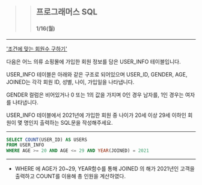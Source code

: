 >> ## 프로그래머스 SQL 
>> #### 1/16(월) 

***


['조건에 맞는 회원수 구하기'](https://school.programmers.co.kr/learn/courses/30/lessons/131535)

다음은 어느 의류 쇼핑몰에 가입한 회원 정보를 담은 USER_INFO 테이블입니다. 

USER_INFO 테이블은 아래와 같은 구조로 되어있으며 USER_ID, GENDER, AGE, JOINED는 각각 회원 ID, 성별, 나이, 가입일을 나타냅니다.

GENDER 컬럼은 비어있거나 0 또는 1의 값을 가지며 0인 경우 남자를, 1인 경우는 여자를 나타냅니다.

USER_INFO 테이블에서 2021년에 가입한 회원 중 나이가 20세 이상 29세 이하인 회원이 몇 명인지 출력하는 SQL문을 작성해주세요.

***

```sql
SELECT COUNT(USER_ID) AS USERS
FROM USER_INFO
WHERE AGE >= 20 AND AGE <= 29 AND YEAR(JOINED) = 2021
```

***

- WHERE 에 AGE가 20~29, YEAR함수를 통해 JOINED 의 해가 2021년인 고객을 출력하고 COUNT를 이용해 총 인원을 계산하였다.
